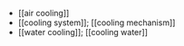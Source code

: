 - [[air cooling]]
- [[cooling system]]; [[cooling mechanism]]
- [[water cooling]]; [[cooling water]]
